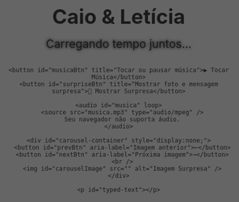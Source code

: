 
<html lang="pt-br">
<head>
  <meta charset="UTF-8" />
  <title>Caio & Letícia</title>
  <meta name="viewport" content="width=device-width, initial-scale=1, maximum-scale=1, user-scalable=no" />
  <style>
    /* Hack para esconder a faixa azul do GitHub Pages */
    #github-banner, .github-banner {
      display: none !important;
    }

    html, body {
      margin: 0;
      padding: 0;
      overflow-x: hidden; /* Evita scroll horizontal */
      width: 100%;
      height: 100%;
      font-family: 'Arial', sans-serif;
      color: white;
      background: url('fundo.jpg') center/cover no-repeat fixed;
      position: relative;
      box-sizing: border-box;
    }
    /* Fundo escurecido */
    .overlay {
      position: fixed;
      top: 0; left: 0;
      width: 100vw;
      height: 100vh;
      background-color: rgba(0, 0, 0, 0.6);
      z-index: -1;
    }
    /* Corações caindo */
    .emoji {
      position: absolute;
      font-size: 24px;
      pointer-events: none;
      animation: fall linear forwards;
      opacity: 1;
      z-index: 0;
      will-change: transform;
    }
    @keyframes fall {
      from {
        transform: translateY(-50px) rotate(0deg);
        opacity: 1;
      }
      to {
        transform: translateY(110vh) rotate(360deg);
        opacity: 1;
      }
    }
    /* Container */
    .container {
      max-width: 600px;
      width: 95%;
      margin: auto;
      padding: 1rem 1rem 3rem 1rem;
      box-sizing: border-box;
      text-align: center;
      position: relative;
      z-index: 1;
    }
    h1 {
      font-size: 2.5rem;
      margin-bottom: 0.5rem;
      word-break: break-word;
    }
    #temporizador {
      font-size: 1.4rem;
      margin: 1rem 0 2rem 0;
      text-shadow: 0 0 6px black;
      word-break: break-word;
    }
    button {
      width: 100%;
      padding: 12px 0;
      font-size: 1.1rem;
      border-radius: 8px;
      border: none;
      margin-bottom: 15px;
      cursor: pointer;
      user-select: none;
      color: white;
      transition: background-color 0.3s ease;
      white-space: nowrap;
      overflow: hidden;
      text-overflow: ellipsis;
      max-width: none;
      display: block;
      margin-left: auto;
      margin-right: auto;
    }
    #musicaBtn {
      background-color: #a855f7;
    }
    #musicaBtn:hover {
      background-color: #7b3bd4;
    }
    #surpriseBtn {
      background-color: #34d399;
    }
    #surpriseBtn:hover {
      background-color: #22c55e;
    }
    /* Carrossel */
    #carousel-container {
      margin: 1rem auto;
      max-width: 100%;
      text-align: center;
    }
    #carousel-container button {
      width: auto;
      padding: 8px 15px;
      margin: 0 5px 10px;
      border-radius: 6px;
      background: #34d399;
      border: none;
      color: white;
      cursor: pointer;
      font-size: 1.2rem;
      user-select: none;
    }
    #carouselImage {
      max-width: 100%;
      max-height: 300px;
      border-radius: 12px;
      box-shadow: 0 0 15px rgba(0,0,0,0.7);
      object-fit: contain;
    }
    /* Texto surpresa */
    #typed-text {
      margin: 1rem auto 0 auto;
      white-space: pre-wrap;
      font-size: 1rem;
      max-width: 100%;
      text-align: justify;
      border-left: 3px solid #a855f7;
      padding-left: 12px;
      display: none;
      text-shadow: 0 0 4px black;
      line-height: 1.5em;
      box-sizing: border-box;
    }
    /* Responsivo */
    @media (max-width: 400px) {
      h1 {
        font-size: 1.8rem;
      }
      #temporizador {
        font-size: 1.1rem;
      }
      button {
        font-size: 1rem;
        padding: 10px 0;
        max-width: 100%;
      }
      #typed-text {
        font-size: 0.9rem;
        max-width: 100%;
      }
      #carouselImage {
        max-height: 220px;
      }
    }
  </style>
</head>
<body>
  <div class="overlay"></div>

  <div class="container">
    <h1>Caio & Letícia</h1>
    <div id="temporizador">Carregando tempo juntos...</div>

    <button id="musicaBtn" title="Tocar ou pausar música">▶ Tocar Música</button>
    <button id="surpriseBtn" title="Mostrar foto e mensagem surpresa">🎁 Mostrar Surpresa</button>

    <audio id="musica" loop>
      <source src="musica.mp3" type="audio/mpeg" />
      Seu navegador não suporta áudio.
    </audio>

    <div id="carousel-container" style="display:none;">
      <button id="prevBtn" aria-label="Imagem anterior">←</button>
      <button id="nextBtn" aria-label="Próxima imagem">→</button>
      <br />
      <img id="carouselImage" src="" alt="Imagem Surpresa" />
    </div>

    <p id="typed-text"></p>
  </div>

  <script>
    // Temporizador
    const inicio = new Date("2025-05-24T18:00:00");
    const temporizador = document.getElementById('temporizador');
    function atualizarTempo() {
      const agora = new Date();
      const diff = agora - inicio;
      if (diff < 0) {
        temporizador.textContent = "Nosso relacionamento ainda não começou!";
        return;
      }
      const dias = Math.floor(diff / (1000 * 60 * 60 * 24));
      const horas = Math.floor((diff / (1000 * 60 * 60)) % 24);
      const minutos = Math.floor((diff / (1000 * 60)) % 60);
      const segundos = Math.floor((diff / 1000) % 60);
      temporizador.textContent = `${dias}d ${horas}h ${minutos}m ${segundos}s juntos 💕`;
    }
    atualizarTempo();
    setInterval(atualizarTempo, 1000);

    // Música
    const musica = document.getElementById('musica');
    const musicaBtn = document.getElementById('musicaBtn');
    musicaBtn.addEventListener('click', () => {
      if (musica.paused) {
        musica.play();
        musicaBtn.textContent = "⏸ Pausar Música";
      } else {
        musica.pause();
        musicaBtn.textContent = "▶ Tocar Música";
      }
    });

    // Corações
    const emojis = ["💚", "💜"];
    function criarCoracao() {
      const coracao = document.createElement('div');
      coracao.classList.add('emoji');
      coracao.textContent = emojis[Math.floor(Math.random() * emojis.length)];
      coracao.style.left = Math.random() * (document.body.clientWidth - 30) + "px";
      coracao.style.top = "-50px";
      coracao.style.animationDuration = (Math.random() * 3 + 4) + "s";
      document.body.appendChild(coracao);
      setTimeout(() => coracao.remove(), 8000);
    }
    setInterval(criarCoracao, 200);

    // Surpresa - Carrossel
    const surpriseBtn = document.getElementById('surpriseBtn');
    const carouselContainer = document.getElementById('carousel-container');
    const carouselImage = document.getElementById('carouselImage');
    const prevBtn = document.getElementById('prevBtn');
    const nextBtn = document.getElementById('nextBtn');
    const typedText = document.getElementById('typed-text');

    const imagens = [
      'foto-surpresa1.jpg',
      'foto-surpresa2.jpg',
      'foto-surpresa3.jpg'
      // Adicione suas imagens aqui
    ];

    let indexImagem = 0;
    let intervalId;

    function mostrarImagem(i) {
      if (i < 0) i = imagens.length - 1;
      if (i >= imagens.length) i = 0;
      indexImagem = i;
      carouselImage.src = imagens[indexImagem];
    }

    function iniciarSlideAutomatico() {
      intervalId = setInterval(() => {
        mostrarImagem(indexImagem + 1);
      }, 4000);
    }

    function reiniciarSlideAutomatico() {
      clearInterval(intervalId);
      iniciarSlideAutomatico();
    }

    prevBtn.addEventListener('click', () => {
      mostrarImagem(indexImagem - 1);
      reiniciarSlideAutomatico();
    });

    nextBtn.addEventListener('click', () => {
      mostrarImagem(indexImagem + 1);
      reiniciarSlideAutomatico();
    });

    // Texto da surpresa
    const textoCompleto = `Minha princesa, este temporizador marca o início oficial de nosso relacionamento diante de Deus e dos homens; E há quanto tempo eu sou o homem mais feliz, rico e sortudo desse universo.

Que essa simples página - mas dotada de muito amor e carinho - esteja acessível em qualquer dia, horas e lugar para nos (re)lembrar de quão maravilhoso é o nosso amor e que ele rompe qualquer barreira, passa por cima de qualquer empecilho e expulsa qualquer medo e orgulho, pois, com Cristo no barco, tudo vai muito bem.

E saiba que te honro, te admiro, te zelo, me inspiro em vocẽ e, por onde for, quero ser seu par.

Que sempre lembremos e creiamos nisto: “Nenhum de nós é tão bom quanto nós dois juntos!”

Te amo... Muitão!

Com muito amor, zelo, carinho, afeto e admiração,  
Seu amigo, parceiro e namorado: Caio.`;

    function escreverTexto(elemento, texto, indice = 0) {
      if (indice === 0) {
        elemento.style.display = "block";
        elemento.textContent = "";
      }
      if (indice < texto.length) {
        elemento.textContent += texto.charAt(indice);
        setTimeout(() => escreverTexto(elemento, texto, indice + 1), 30);
      }
    }

    surpriseBtn.addEventListener('click', () => {
      carouselContainer.style.display = 'block';
      typedText.style.display = 'block';
      mostrarImagem(0);
      escreverTexto(typedText, textoCompleto);
      iniciarSlideAutomatico();
    });
  </script>
</body>
</html>
